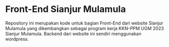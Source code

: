 # Front-End Sianjur Mulamula

Repository ini merupakan kode untuk bagian Front-End dari website Sianjur Mulamula yang dikembangkan sebagai program kerja KKN-PPM UGM 2023 Sianjur Mulamula. Backend dari website ini sendiri menggunakan wordpress.
